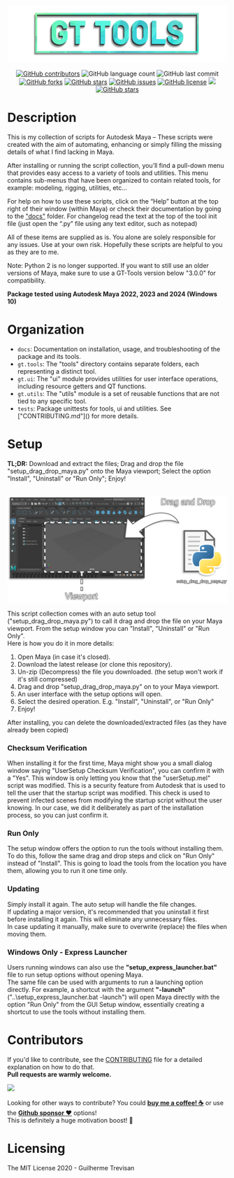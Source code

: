 <!-- GT Tools README.md file -->
<p></p>
<img src="./docs/media/gt_logo.png">
<p></p>
<p align="center"> 
   <a href="https://github.com/TrevisanGMW/gt-tools/graphs/contributors">
   <img alt="GitHub contributors" src="https://img.shields.io/github/contributors/TrevisanGMW/gt-tools.svg?style=flat-square" ></a>
   <img alt="GitHub language count" src="https://img.shields.io/github/languages/count/TrevisanGMW/gt-tools?style=flat-square">
   <img alt="GitHub last commit" src="https://img.shields.io/github/last-commit/TrevisanGMW/gt-tools?style=flat-square">
   <a href="https://github.com/TrevisanGMW/gt-tools/network/members">
   <img alt="GitHub forks" src="https://img.shields.io/github/forks/TrevisanGMW/gt-tools.svg?style=flat-square" ></a>
   <a href="https://github.com/TrevisanGMW/gt-tools/stargazers">
   <img alt="GitHub stars" src="https://img.shields.io/github/stars/TrevisanGMW/gt-tools.svg?style=flat-square" ></a>
   <a href="https://github.com/TrevisanGMW/gt-tools/issues">
   <img alt="GitHub issues" src="https://img.shields.io/github/issues/TrevisanGMW/gt-tools.svg?style=flat-square" ></a>
   <a href="https://github.com/TrevisanGMW/gt-tools/blob/master/LICENSE">
   <img alt="GitHub license" src="https://img.shields.io/github/license/TrevisanGMW/gt-tools.svg?style=flat-square" ></a>
   <a href="https://www.paypal.me/TrevisanGMW"> 
   <img src="https://img.shields.io/badge/$-donate-blue.svg?maxAge=2592000&amp;style=flat-square">
   <a href="https://www.linkedin.com/in/trevisangmw/">
   <img alt="GitHub stars" src="https://img.shields.io/badge/-LinkedIn-black.svg?style=flat-square&logo=linkedin&colorB=555" ></a>
</p>

<h1>Description</h1>
This is my collection of scripts for Autodesk Maya – These scripts were created with the aim of automating, 
enhancing or simply filling the missing details of what I find lacking in Maya.

After installing or running the script collection, you’ll find a pull-down menu that provides easy access to a
variety of tools and utilities. This menu contains sub-menus that have been organized to contain related tools,
for example: modeling, rigging, utilities, etc…

For help on how to use these scripts, click on the “Help” button at the top right of their window (within Maya) or
check their documentation by going to the <a href="./docs">"docs"</a> folder. For changelog read the text at the top
of the tool init file (just open the “.py” file using any text editor, such as notepad)

All of these items are supplied as is. You alone are solely responsible for any issues. Use at your own risk.
Hopefully these scripts are helpful to you as they are to me.

Note: Python 2 is no longer supported. If you want to still use an older versions of Maya, make sure to use a GT-Tools version below "3.0.0" for compatibility.

<p><b>Package tested using Autodesk Maya 2022, 2023 and 2024 (Windows 10)</b></p>

<h1>Organization</h1>
<ul>
<li><code>docs</code>: Documentation on installation, usage, and troubleshooting of the package and its tools.</li>
<li><code>gt.tools</code>: The "tools" directory contains separate folders, each representing a distinct tool.</li>
<li><code>gt.ui</code>: The "ui" module provides utilities for user interface operations, including resource getters and QT functions.</li>
<li><code>gt.utils</code>: The "utils" module is a set of reusable functions that are not tied to any specific tool.</li>
<li><code>tests</code>: Package unittests for tools, ui and utilities. See ["CONTRIBUTING.md"]() for more details.</li>
</ul>

<h1>Setup</h1>
<p><b>TL;DR:</b> Download and extract the files; Drag and drop the file "setup_drag_drop_maya.py" onto the Maya viewport; Select the option "Install", "Uninstall" or "Run Only"; Enjoy! <br><br></p>

<img src="./docs/media/setup_tutorial.svg"
     alt="GT Tools Installation Tutorial"
     width="900" 
     align="center">

<p>This script collection comes with an auto setup tool ("setup_drag_drop_maya.py") to call it drag and drop the file on your Maya viewport. From the setup window you can "Install", "Uninstall" or "Run Only".
<br>Here is how you do it in more details:</p>

<ol>
	<li>Open Maya (in case it's closed).</li>
	<li>Download the latest release (or clone this repository).</li>
	<li>Un-zip (Decompress) the file you downloaded. (the setup won't work if it's still compressed)</li>
	<li>Drag and drop "setup_drag_drop_maya.py" on to your Maya viewport.</li>
    <li>An user interface with the setup options will open.</li>
	<li>Select the desired operation. E.g. "Install", "Uninstall", or "Run Only"</li>
	<li>Enjoy!</li>
</ol>

<p>
After installing, you can delete the downloaded/extracted files (as they have already been copied)
</p>
<h3>Checksum Verification</h3>
<p>When installing it for the first time, Maya might show you a small dialog window saying "UserSetup Checksum Verification", you can confirm it with a "Yes". This window is only letting you know that the "userSetup.mel" script was modified. This is a security feature from Autodesk that is used to tell the user that the startup script was modified. This check is used to prevent infected scenes from modifying the startup script without the user knowing. In our case, we did it deliberately as part of the installation process, so you can just confirm it.
</p>

<h3>Run Only</h3>
<p>The setup window offers the option to run the tools without installing them. To do this, follow the same drag and drop steps and click on "Run Only" instead of "Install". This is going to load the tools from the location you have them, allowing you to run it one time only.</p>

<h3>Updating</h3>
<p>Simply install it again. The auto setup will handle the file changes.
<br>If updating a major version, it's recommended that you uninstall it first before installing it again. This will eliminate any unnecessary files.
<br>In case updating it manually, make sure to overwrite (replace) the files when moving them.</p>

<h3>Windows Only - Express Launcher</h3>
<p>Users running windows can also use the <b>"setup_express_launcher.bat"</b> file to run setup options without opening Maya. 
<br>The same file can be used with arguments to run a launching option directly. For example, a shortcut with the argument 
<b>"-launch"</b> ("..\setup_express_launcher.bat -launch") will open Maya directly with the option "Run Only" from the GUI Setup window, essentially creating a shortcut to use the tools without installing them.</p>

<h1> Contributors </h1>
If you'd like to contribute, see the <a href="./CONTRIBUTING.md">CONTRIBUTING</a> file for a detailed explanation on how to do that. 
<br><b>Pull requests are warmly welcome.</b> 
<p></p>
<a href="https://github.com/TrevisanGMW/gt-tools/graphs/contributors">
  <img src="https://contributors-img.web.app/image?repo=TrevisanGMW/gt-tools" />
</a>

Looking for other ways to contribute? You could [**buy me a coffee! :coffee:**](https://www.buymeacoffee.com/TrevisanGMW) or use the [**Github sponsor :heart:**](https://github.com/sponsors/TrevisanGMW) options!
<br>This is definitely a huge motivation boost! :star_struck:

<h1> Licensing </h1>
The MIT License 2020 - Guilherme Trevisan
